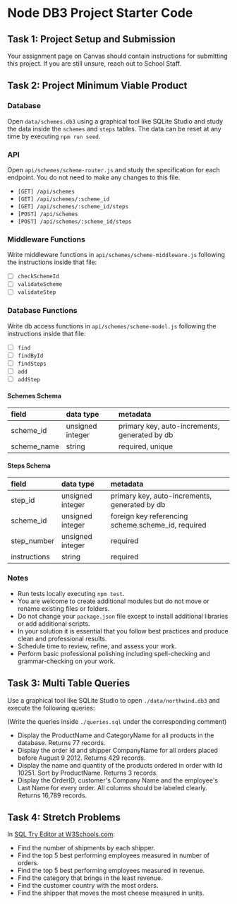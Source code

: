 # Node DB3 Project Starter Code

## Task 1: Project Setup and Submission

Your assignment page on Canvas should contain instructions for submitting this project. If you are still unsure, reach out to School Staff.

## Task 2: Project Minimum Viable Product

[comment]: <> (here)
### Database

Open `data/schemes.db3` using a graphical tool like SQLite Studio and study the data inside the `schemes` and `steps` tables. The data can be reset at any time by executing `npm run seed`.

### API

Open `api/schemes/scheme-router.js` and study the specification for each endpoint. You do not need to make any changes to this file.

- `[GET] /api/schemes`
- `[GET] /api/schemes/:scheme_id`
- `[GET] /api/schemes/:scheme_id/steps`
- `[POST] /api/schemes`
- `[POST] /api/schemes/:scheme_id/steps`

### Middleware Functions

Write middleware functions in `api/schemes/scheme-middleware.js` following the instructions inside that file:

- [ ] `checkSchemeId`
- [ ] `validateScheme`
- [ ] `validateStep`

### Database Functions

Write db access functions in `api/schemes/scheme-model.js` following the instructions inside that file:

- [ ] `find`
- [ ] `findById`
- [ ] `findSteps`
- [ ] `add`
- [ ] `addStep`

#### Schemes Schema

| field       | data type        | metadata                                      |
| :---------- | :--------------- | :-------------------------------------------- |
| scheme_id   | unsigned integer | primary key, auto-increments, generated by db |
| scheme_name | string           | required, unique                              |

#### Steps Schema

| field        | data type        | metadata                                           |
| :----------- | :--------------- | :------------------------------------------------- |
| step_id      | unsigned integer | primary key, auto-increments, generated by db      |
| scheme_id    | unsigned integer | foreign key referencing scheme.scheme_id, required |
| step_number  | unsigned integer | required                                           |
| instructions | string           | required                                           |

### Notes

- Run tests locally executing `npm test`.
- You are welcome to create additional modules but do not move or rename existing files or folders.
- Do not change your `package.json` file except to install additional libraries or add additional scripts.
- In your solution it is essential that you follow best practices and produce clean and professional results.
- Schedule time to review, refine, and assess your work.
- Perform basic professional polishing including spell-checking and grammar-checking on your work.

## Task 3: Multi Table Queries

Use a graphical tool like SQLite Studio to open `./data/northwind.db3` and execute the following queries:

(Write the queries inside `./queries.sql` under the corresponding comment)

- Display the ProductName and CategoryName for all products in the database. Returns 77 records.
- Display the order Id and shipper CompanyName for all orders placed before August 9 2012. Returns 429 records.
- Display the name and quantity of the products ordered in order with Id 10251. Sort by ProductName. Returns 3 records.
- Display the OrderID, customer's Company Name and the employee's Last Name for every order. All columns should be labeled clearly. Returns 16,789 records.

## Task 4: Stretch Problems

In [SQL Try Editor at W3Schools.com](https://www.w3schools.com/Sql/tryit.asp?filename=trysql_select_top):

- Find the number of shipments by each shipper.
- Find the top 5 best performing employees measured in number of orders.
- Find the top 5 best performing employees measured in revenue.
- Find the category that brings in the least revenue.
- Find the customer country with the most orders.
- Find the shipper that moves the most cheese measured in units.
